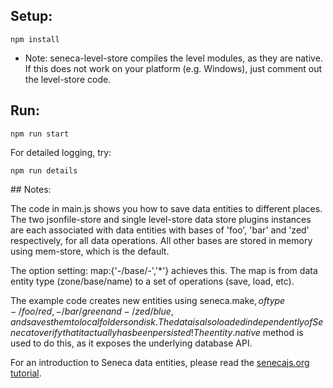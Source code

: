 
## Setup:
```
npm install
```

* Note: seneca-level-store compiles the level modules, as they are
native.  If this does not work on your platform (e.g. Windows), just
comment out the level-store code.

## Run:
```
npm run start
```

For detailed logging, try:
```
npm run details
```


## Notes:

The code in main.js shows you how to save data entities to different
places. The two jsonfile-store and single level-store data store
plugins instances are each associated with data entities with bases of
'foo', 'bar' and 'zed' respectively, for all data operations. All
other bases are stored in memory using mem-store, which is the
default.

The option setting: map:{'-/base/-','*'} achieves this. The map is
from data entity type (zone/base/name) to a set of operations (save,
load, etc).

The example code creates new entities using seneca.make$, of type
-/foo/red, -/bar/green and -/zed/blue, and saves them to local folders
on disk. The data is also loaded independently of Seneca to verify
that it actually has been persisted! The entity.native$ method is used
to do this, as it exposes the underlying database API.

For an introduction to Seneca data entities, please read the
[senecajs.org tutorial](http://senecajs.org/tutorials/understanding-data-entities.html).






